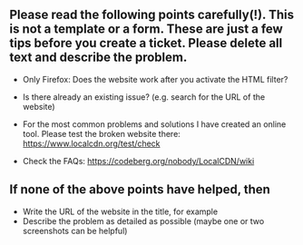 ## Please read the following points carefully(!). This is not a template or a form. These are just a few tips before you create a ticket. Please delete all text and describe the problem.

* Only Firefox: Does the website work after you activate the HTML filter?

* Is there already an existing issue? (e.g. search for the URL of the website)

* For the most common problems and solutions I have created an online tool. Please test the broken website there: https://www.localcdn.org/test/check

* Check the FAQs: https://codeberg.org/nobody/LocalCDN/wiki

## If none of the above points have helped, then
* Write the URL of the website in the title, for example
* Describe the problem as detailed as possible (maybe one or two screenshots can be helpful)
